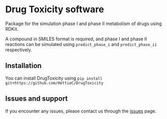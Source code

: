 # Drug Toxicity software

Package for the simulation phase I and phase II metabolism of drugs using RDKit.

A compound in SMILES format is required, and phase I and phase II reactions can be simulated using ```predict_phase_i``` and ```predict_phase_ii``` respectively. 
## Installation 

You can install DrugToxicity using ```pip install git+https://github.com/HettieC/DrugToxicity```

## Issues and support
If you encounter any issues, please contact us through the [issues](https://github.com/HettieC/DrugToxicity/issues) page.
